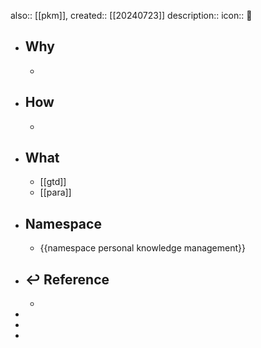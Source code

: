 also:: [[pkm]], 
created:: [[20240723]]
description:: 
icon:: 📄

- ## Why
  -
- ## How
  -
- ## What
  - [[gtd]]
  - [[para]]
- ## Namespace
  - {{namespace personal knowledge management}}
- ## ↩ Reference
  -
-
-
-